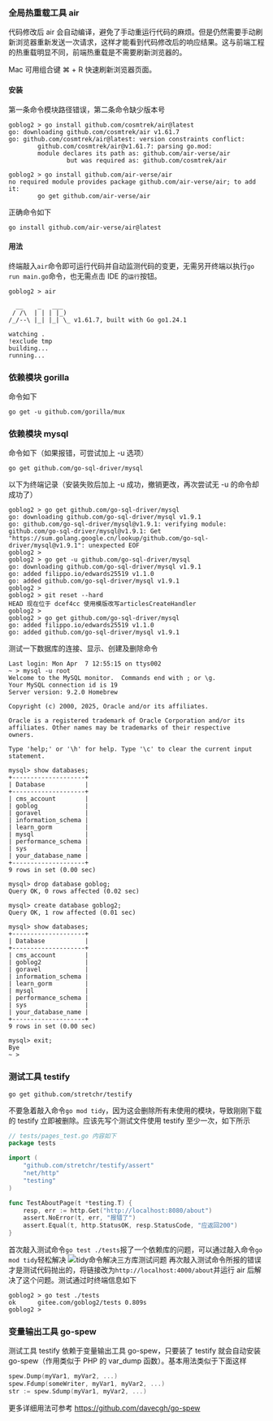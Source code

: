### 全局热重载工具 air

代码修改后 air 会自动编译，避免了手动重运行代码的麻烦。但是仍然需要手动刷新浏览器重新发送一次请求，这样才能看到代码修改后的响应结果。这与前端工程的热重载明显不同，前端热重载是不需要刷新浏览器的。

Mac 可用组合键 ⌘ + R 快速刷新浏览器页面。

#### 安装

第一条命令模块路径错误，第二条命令缺少版本号

```shell
goblog2 > go install github.com/cosmtrek/air@latest
go: downloading github.com/cosmtrek/air v1.61.7
go: github.com/cosmtrek/air@latest: version constraints conflict:
        github.com/cosmtrek/air@v1.61.7: parsing go.mod:
        module declares its path as: github.com/air-verse/air
                but was required as: github.com/cosmtrek/air

goblog2 > go install github.com/air-verse/air
no required module provides package github.com/air-verse/air; to add it:
        go get github.com/air-verse/air

```

正确命令如下

```shell
go install github.com/air-verse/air@latest
```

#### 用法

终端敲入`air`命令即可运行代码并自动监测代码的变更，无需另开终端以执行`go run main.go`命令，也无需点击 IDE 的`运行`按钮。

```shell
goblog2 > air

  __    _   ___
 / /\  | | | |_)
/_/--\ |_| |_| \_ v1.61.7, built with Go go1.24.1

watching .
!exclude tmp
building...
running...

```

### 依赖模块 gorilla

命令如下

```shell
go get -u github.com/gorilla/mux
```

### 依赖模块 mysql

命令如下（如果报错，可尝试加上 -u 选项）

```shell
go get github.com/go-sql-driver/mysql
```

以下为终端记录（安装失败后加上 -u 成功，撤销更改，再次尝试无 -u 的命令却成功了）

```shell
goblog2 > go get github.com/go-sql-driver/mysql
go: downloading github.com/go-sql-driver/mysql v1.9.1
go: github.com/go-sql-driver/mysql@v1.9.1: verifying module: github.com/go-sql-driver/mysql@v1.9.1: Get "https://sum.golang.google.cn/lookup/github.com/go-sql-driver/mysql@v1.9.1": unexpected EOF
goblog2 >
goblog2 > go get -u github.com/go-sql-driver/mysql
go: downloading github.com/go-sql-driver/mysql v1.9.1
go: added filippo.io/edwards25519 v1.1.0
go: added github.com/go-sql-driver/mysql v1.9.1
goblog2 >
goblog2 > git reset --hard
HEAD 现在位于 dcef4cc 使用模版改写articlesCreateHandler
goblog2 >
goblog2 > go get github.com/go-sql-driver/mysql
go: added filippo.io/edwards25519 v1.1.0
go: added github.com/go-sql-driver/mysql v1.9.1
```

测试一下数据库的连接、显示、创建及删除命令

```shell hl:2,15,31,34
Last login: Mon Apr  7 12:55:15 on ttys002
~ > mysql -u root
Welcome to the MySQL monitor.  Commands end with ; or \g.
Your MySQL connection id is 19
Server version: 9.2.0 Homebrew

Copyright (c) 2000, 2025, Oracle and/or its affiliates.

Oracle is a registered trademark of Oracle Corporation and/or its
affiliates. Other names may be trademarks of their respective
owners.

Type 'help;' or '\h' for help. Type '\c' to clear the current input statement.

mysql> show databases;
+--------------------+
| Database           |
+--------------------+
| cms_account        |
| goblog             |
| goravel            |
| information_schema |
| learn_gorm         |
| mysql              |
| performance_schema |
| sys                |
| your_database_name |
+--------------------+
9 rows in set (0.00 sec)

mysql> drop database goblog;
Query OK, 0 rows affected (0.02 sec)

mysql> create database goblog2;
Query OK, 1 row affected (0.01 sec)

mysql> show databases;
+--------------------+
| Database           |
+--------------------+
| cms_account        |
| goblog2            |
| goravel            |
| information_schema |
| learn_gorm         |
| mysql              |
| performance_schema |
| sys                |
| your_database_name |
+--------------------+
9 rows in set (0.00 sec)

mysql> exit;
Bye
~ >
```

### 测试工具 testify

```shell
go get github.com/stretchr/testify
```

不要急着敲入命令`go mod tidy`，因为这会删除所有未使用的模块，导致刚刚下载的 testify 立即被删除。应该先写个测试文件使用 testify 至少一次，如下所示

```go
// tests/pages_test.go 内容如下
package tests

import (
	"github.com/stretchr/testify/assert"
	"net/http"
	"testing"
)

func TestAboutPage(t *testing.T) {
	resp, err := http.Get("http://localhost:8080/about")
	assert.NoError(t, err, "报错了")
	assert.Equal(t, http.StatusOK, resp.StatusCode, "应返回200")
}

```

首次敲入测试命令`go test ./tests`报了一个依赖库的问题，可以通过敲入命令`go mod tidy`轻松解决
![tidy命令解决三方库测试问题](https://lib.zhaiduting.work.gd/uPic/tidy%E5%91%BD%E4%BB%A4%E8%A7%A3%E5%86%B3%E4%B8%89%E6%96%B9%E5%BA%93%E6%B5%8B%E8%AF%95%E9%97%AE%E9%A2%98.png)
再次敲入测试命令所报的错误才是测试代码抛出的，将链接改为`http://localhost:4000/about`并运行 air 后解决了这个问题。测试通过时终端信息如下

```shell
goblog2 > go test ./tests
ok      gitee.com/goblog2/tests 0.809s
goblog2 >
```

### 变量输出工具 go-spew

测试工具 testify 依赖于变量输出工具 go-spew，只要装了 testify 就会自动安装 go-spew（作用类似于 PHP 的 var_dump 函数）。基本用法类似于下面这样

```go
spew.Dump(myVar1, myVar2, ...)
spew.Fdump(someWriter, myVar1, myVar2, ...)
str := spew.Sdump(myVar1, myVar2, ...)
```

更多详细用法可参考 https://github.com/davecgh/go-spew
